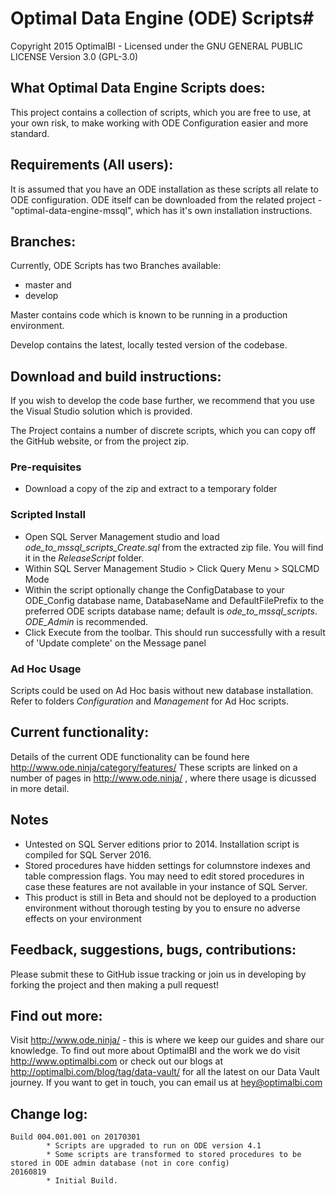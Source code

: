 ﻿# Optimal Data Engine (ODE) Scripts#
Copyright 2015 OptimalBI - Licensed under the GNU GENERAL PUBLIC LICENSE Version 3.0 (GPL-3.0)

## What Optimal Data Engine Scripts does: ##
This project contains a collection of scripts, which you are free to use, at your own risk, to make working with ODE Configuration easier and more standard.

## Requirements (All users): ##
It is assumed that you have an ODE installation as these scripts all relate to ODE configuration.
ODE itself can be downloaded from the related project - "optimal-data-engine-mssql", which has it's own installation instructions. 

## Branches: ##
Currently, ODE Scripts has two Branches available:
* master and
* develop

Master contains code which is known to be running in a production environment.

Develop contains the latest, locally tested version of the codebase.

## Download and build instructions: ##
If you wish to develop the code base further, we recommend that you use the Visual Studio solution which is provided.

The Project contains a number of discrete scripts, which you can copy off the GitHub website, or from the project zip.

### Pre-requisites ###

* Download a copy of the zip and extract to a temporary folder

### Scripted Install ###

* Open SQL Server Management studio and load *ode_to_mssql_scripts_Create.sql* from the extracted zip file. You will find it in the *ReleaseScript* folder.
* Within SQL Server Management Studio > Click Query Menu > SQLCMD Mode 
* Within the script optionally change the ConfigDatabase to your ODE_Config database name, DatabaseName and DefaultFilePrefix to the preferred ODE scripts database name; default is *ode_to_mssql_scripts*. *ODE_Admin* is recommended. 
* Click Execute from the toolbar. This should run successfully with a result of 'Update complete' on the Message panel

### Ad Hoc Usage ###

Scripts could be used on Ad Hoc basis without new database installation. Refer to folders *Configuration* and *Management* for Ad Hoc scripts.
 
## Current functionality: ##
Details of the current ODE functionality can be found here http://www.ode.ninja/category/features/
These scripts are linked on a number of pages in http://www.ode.ninja/ , where there usage is dicussed in more detail.

## Notes ##
* Untested on SQL Server editions prior to 2014. Installation script is compiled for SQL Server 2016.
* Stored procedures have hidden settings for columnstore indexes and table compression flags. You may need to edit stored procedures in case these features are not available in your instance of SQL Server.
* This product is still in Beta and should not be deployed to a production environment without thorough testing by you to ensure no adverse effects on your environment

## Feedback, suggestions, bugs, contributions: ##
Please submit these to GitHub issue tracking or join us in developing by forking the project and then making a pull request!

## Find out more: ##
Visit http://www.ode.ninja/ - this is where we keep our guides and share our knowledge. To find out more about OptimalBI and the work we do visit http://www.optimalbi.com or check out our blogs at http://optimalbi.com/blog/tag/data-vault/ for all the latest on our Data Vault journey. If you want to get in touch, you can email us at hey@optimalbi.com

## Change log: ##
```
Build 004.001.001 on 20170301
		* Scripts are upgraded to run on ODE version 4.1
		* Some scripts are transformed to stored procedures to be stored in ODE admin database (not in core config)
20160819 
        * Initial Build.
```
